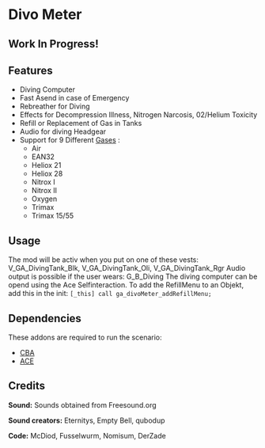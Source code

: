 # Divo Meter
## Work In Progress!

## Features
- Diving Computer
- Fast Asend in case of Emergency
- Rebreather for Diving
- Effects for Decompression Illness, Nitrogen Narcosis, 02/Helium Toxicity
- Refill or Replacement of Gas in Tanks
- Audio for diving Headgear
- Support for 9 Different [Gases](https://en.wikipedia.org/wiki/Breathing_gas#Common_diving_breathing_gases) :
	- Air
	- EAN32
	- Heliox 21
	- Heliox 28
	- Nitrox I
	- Nitrox II
	- Oxygen
	- Trimax
	- Trimax 15/55
	
## Usage	
The mod will be activ when you put on one of these vests: V_GA_DivingTank_Blk, V_GA_DivingTank_Oli, V_GA_DivingTank_Rgr
Audio output is possible if the user wears: G_B_Diving
The diving computer can be opend using the Ace Selfinteraction.
To add the RefillMenu to an Objekt, add this in the init: `[_this] call ga_divoMeter_addRefillMenu;`

## Dependencies
These addons are required to run the scenario:

   - [CBA](https://github.com/CBATeam/CBA_A3/releases)
   - [ACE](https://github.com/acemod/ACE3/releases)
	
## Credits
**Sound:** 			Sounds obtained from Freesound.org

**Sound creators:** 		Eternitys, Empty Bell, qubodup

**Code:** 			McDiod, Fusselwurm, Nomisum, DerZade

